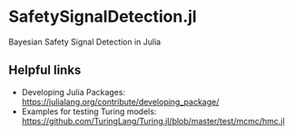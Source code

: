 # SafetySignalDetection.jl

Bayesian Safety Signal Detection in Julia

## Helpful links

- Developing Julia Packages: https://julialang.org/contribute/developing_package/
- Examples for testing Turing models: https://github.com/TuringLang/Turing.jl/blob/master/test/mcmc/hmc.jl
